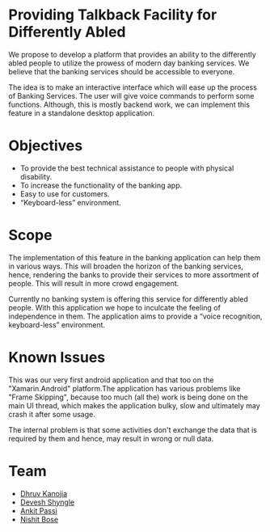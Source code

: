 # Providing Talkback Facility for Differently Abled 

We propose to develop a platform that provides an ability to the differently abled people to utilize the prowess of modern day banking services. We believe that the banking services should be accessible to everyone.

The idea is to make an interactive interface which will ease up the process of Banking Services. The user will give voice commands to perform some functions. Although, this is mostly backend work, we can implement this feature in a standalone desktop application. 

# Objectives

- To provide the best technical assistance to people with physical disability.
- To increase the functionality of the banking app.
- Easy to use for customers.
- “Keyboard-less” environment.

# Scope

The implementation of this feature in the banking application can help them in various ways. This will broaden the horizon of the banking services, hence, rendering the banks to provide their services to more assortment of people. This will result in more crowd engagement.

Currently no banking system is offering this service for differently abled people. With this application we hope to inculcate the feeling of independence in them. The application aims to provide a “voice recognition, keyboard-less” environment.

# Known Issues

This was our very first android application and that too on the "Xamarin.Android" platform.The application has various problems like "Frame Skipping", because too much (all the) work is being done on the main UI thread, which makes the application bulky, slow and ultimately may crash it after some usage.

The internal problem is that some activities don't exchange the data that is required by them and hence, may result in wrong or null data.

# Team
* [Dhruv Kanojia](https://github.com/Xonshiz)
* [Devesh Shyngle](https://github.com/deveshyngle)
* [Ankit Passi](https://github.com/ankitpassi141)
* [Nishit Bose](https://github.com/orgs/PsychoticElites/people/nishitbose)
